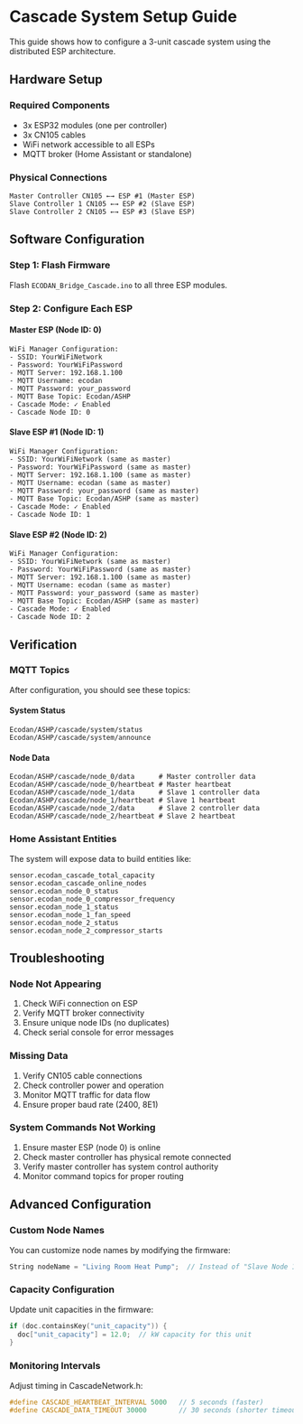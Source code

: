 # Cascade System Setup Guide

This guide shows how to configure a 3-unit cascade system using the distributed ESP architecture.

## Hardware Setup

### Required Components
- 3x ESP32 modules (one per controller)
- 3x CN105 cables 
- WiFi network accessible to all ESPs
- MQTT broker (Home Assistant or standalone)

### Physical Connections
```
Master Controller CN105 ←→ ESP #1 (Master ESP)
Slave Controller 1 CN105 ←→ ESP #2 (Slave ESP)  
Slave Controller 2 CN105 ←→ ESP #3 (Slave ESP)
```

## Software Configuration

### Step 1: Flash Firmware
Flash `ECODAN_Bridge_Cascade.ino` to all three ESP modules.

### Step 2: Configure Each ESP

#### Master ESP (Node ID: 0)
```
WiFi Manager Configuration:
- SSID: YourWiFiNetwork
- Password: YourWiFiPassword
- MQTT Server: 192.168.1.100
- MQTT Username: ecodan
- MQTT Password: your_password
- MQTT Base Topic: Ecodan/ASHP
- Cascade Mode: ✓ Enabled
- Cascade Node ID: 0
```

#### Slave ESP #1 (Node ID: 1)
```
WiFi Manager Configuration:
- SSID: YourWiFiNetwork (same as master)
- Password: YourWiFiPassword (same as master)
- MQTT Server: 192.168.1.100 (same as master)
- MQTT Username: ecodan (same as master)
- MQTT Password: your_password (same as master)
- MQTT Base Topic: Ecodan/ASHP (same as master)
- Cascade Mode: ✓ Enabled
- Cascade Node ID: 1
```

#### Slave ESP #2 (Node ID: 2)
```
WiFi Manager Configuration:
- SSID: YourWiFiNetwork (same as master)
- Password: YourWiFiPassword (same as master)
- MQTT Server: 192.168.1.100 (same as master)
- MQTT Username: ecodan (same as master)
- MQTT Password: your_password (same as master)
- MQTT Base Topic: Ecodan/ASHP (same as master)
- Cascade Mode: ✓ Enabled
- Cascade Node ID: 2
```

## Verification

### MQTT Topics
After configuration, you should see these topics:

#### System Status
```
Ecodan/ASHP/cascade/system/status
Ecodan/ASHP/cascade/system/announce
```

#### Node Data
```
Ecodan/ASHP/cascade/node_0/data      # Master controller data
Ecodan/ASHP/cascade/node_0/heartbeat # Master heartbeat
Ecodan/ASHP/cascade/node_1/data      # Slave 1 controller data  
Ecodan/ASHP/cascade/node_1/heartbeat # Slave 1 heartbeat
Ecodan/ASHP/cascade/node_2/data      # Slave 2 controller data
Ecodan/ASHP/cascade/node_2/heartbeat # Slave 2 heartbeat
```

### Home Assistant Entities
The system will expose data to build entities like:
```
sensor.ecodan_cascade_total_capacity
sensor.ecodan_cascade_online_nodes
sensor.ecodan_node_0_status
sensor.ecodan_node_0_compressor_frequency
sensor.ecodan_node_1_status
sensor.ecodan_node_1_fan_speed
sensor.ecodan_node_2_status
sensor.ecodan_node_2_compressor_starts
```

## Troubleshooting

### Node Not Appearing
1. Check WiFi connection on ESP
2. Verify MQTT broker connectivity
3. Ensure unique node IDs (no duplicates)
4. Check serial console for error messages

### Missing Data
1. Verify CN105 cable connections
2. Check controller power and operation
3. Monitor MQTT traffic for data flow
4. Ensure proper baud rate (2400, 8E1)

### System Commands Not Working
1. Ensure master ESP (node 0) is online
2. Check master controller has physical remote connected
3. Verify master controller has system control authority
4. Monitor command topics for proper routing

## Advanced Configuration

### Custom Node Names
You can customize node names by modifying the firmware:
```cpp
String nodeName = "Living Room Heat Pump";  // Instead of "Slave Node 1"
```

### Capacity Configuration
Update unit capacities in the firmware:
```cpp
if (doc.containsKey("unit_capacity")) {
  doc["unit_capacity"] = 12.0;  // kW capacity for this unit
}
```

### Monitoring Intervals
Adjust timing in CascadeNetwork.h:
```cpp
#define CASCADE_HEARTBEAT_INTERVAL 5000   // 5 seconds (faster)
#define CASCADE_DATA_TIMEOUT 30000        // 30 seconds (shorter timeout)
```
